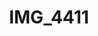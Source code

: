 ---
layout: photo
image: <img class="post-image resrc" src="http://app.resrc.it/s=w310/o=10/http://farm6.staticflickr.com/5329/7434684282_62b4c9635a_b.jpg" alt="">
rewriteUrl: http://www.flickr.com/photos/oliverjash/7434684282
title: IMG_4411
---
